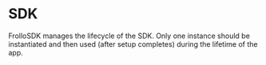 # SDK

FrolloSDK manages the lifecycle of the SDK. Only one instance should be instantiated and then used (after setup completes) during the lifetime of the app.